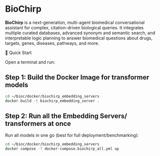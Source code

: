 
# BioChirp

**BioChirp** is a next-generation, multi-agent biomedical conversational assistant for complex, citation-driven biological queries. It integrates multiple curated databases, advanced synonym and semantic search, and interpretable logic planning to answer biomedical questions about drugs, targets, genes, diseases, pathways, and more.


🚀 Quick Start

Open a terminal and run:

## Step 1: Build the Docker Image for transformer models

```bash
cd ~/bioc/docker/biochirp_embedding_servers
docker build -t biochirp_embedding_server .
```
## Step 2: Run all the Embedding Servers/ transformers at once

Run all models in one go (best for full deployment/benchmarking):

```bash
cd ~/bioc/docker/biochirp_embedding_servers
docker compose -f docker-compose.biochirp_all.yml up
```

